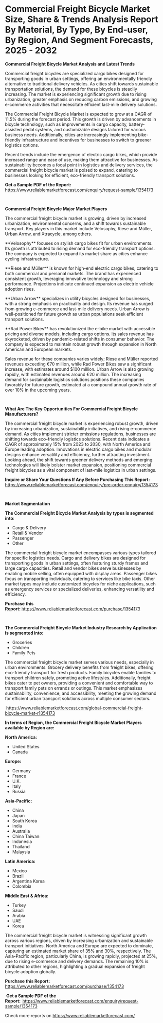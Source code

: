 <p><h1>Commercial Freight Bicycle Market Size, Share & Trends Analysis Report By Material, By Type, By End-user, By Region, And Segment Forecasts, 2025 - 2032</h1></p><p><strong>Commercial Freight Bicycle Market Analysis and Latest Trends</strong></p>
<p><p>Commercial freight bicycles are specialized cargo bikes designed for transporting goods in urban settings, offering an environmentally friendly alternative to traditional delivery vehicles. As cities shift towards sustainable transportation solutions, the demand for these bicycles is steadily increasing. The market is experiencing significant growth due to rising urbanization, greater emphasis on reducing carbon emissions, and growing e-commerce activities that necessitate efficient last-mile delivery solutions.</p><p>The Commercial Freight Bicycle Market is expected to grow at a CAGR of 11.5% during the forecast period. This growth is driven by advancements in bicycle technology, such as improvements in cargo capacity, battery-assisted pedal systems, and customizable designs tailored for various business needs. Additionally, cities are increasingly implementing bike-friendly infrastructure and incentives for businesses to switch to greener logistics options. </p><p>Recent trends include the emergence of electric cargo bikes, which provide increased range and ease of use, making them attractive for businesses. As sustainability becomes a focal point in logistics and delivery services, the commercial freight bicycle market is poised to expand, catering to businesses looking for efficient, eco-friendly transport solutions.</p></p>
<p><strong>Get a Sample PDF of the Report:&nbsp;</strong> <a href="https://www.reliablemarketforecast.com/enquiry/request-sample/1354173?utm_campaign=1832&utm_medium=2&utm_source=Github&utm_content=ia&utm_term=13012025&utm_id=commercial-freight-bicycle">https://www.reliablemarketforecast.com/enquiry/request-sample/1354173</a></p>
<p>&nbsp;</p>
<p><strong>Commercial Freight Bicycle Major Market Players</strong></p>
<p><p>The commercial freight bicycle market is growing, driven by increased urbanization, environmental concerns, and a shift towards sustainable transport. Key players in this market include Velosophy, Riese and Müller, Urban Arrow, and Xtracycle, among others.</p><p>**Velosophy** focuses on stylish cargo bikes fit for urban environments. Its growth is attributed to rising demand for eco-friendly transport options. The company is expected to expand its market share as cities enhance cycling infrastructure.</p><p>**Riese and Müller** is known for high-end electric cargo bikes, catering to both commercial and personal markets. The brand has experienced consistent growth, leveraging innovative technology and strong performance. Projections indicate continued expansion as electric vehicle adoption rises.</p><p>**Urban Arrow** specializes in utility bicycles designed for businesses, with a strong emphasis on practicality and design. Its revenue has surged from growing e-commerce and last-mile delivery needs. Urban Arrow is well-positioned for future growth as urban populations seek efficient transport solutions.</p><p>**Rad Power Bikes** has revolutionized the e-bike market with accessible pricing and diverse models, including cargo options. Its sales revenue has skyrocketed, driven by pandemic-related shifts in consumer behavior. The company is expected to maintain robust growth through expansion in North American and European markets.</p><p>Sales revenue for these companies varies widely; Riese and Müller reported revenues exceeding €70 million, while Rad Power Bikes saw a significant increase, with estimates around $100 million. Urban Arrow is also growing rapidly, with estimated revenues around €20 million. The increasing demand for sustainable logistics solutions positions these companies favorably for future growth, estimated at a compound annual growth rate of over 10% in the upcoming years.</p></p>
<p>&nbsp;</p>
<p><strong>What Are The Key Opportunities For Commercial Freight Bicycle Manufacturers?</strong></p>
<p><p>The commercial freight bicycle market is experiencing robust growth, driven by increasing urbanization, sustainability initiatives, and rising e-commerce demand. As cities implement stricter emissions regulations, businesses are shifting towards eco-friendly logistics solutions. Recent data indicates a CAGR of approximately 15% from 2023 to 2030, with North America and Europe leading adoption. Innovations in electric cargo bikes and modular designs enhance versatility and efficiency, further attracting investment. Looking ahead, the shift towards greener delivery methods and emerging technologies will likely bolster market expansion, positioning commercial freight bicycles as a vital component of last-mile logistics in urban settings.</p></p>
<p><strong>Inquire or Share Your Questions If Any Before Purchasing This Report:</strong> <a href="https://www.reliablemarketforecast.com/enquiry/pre-order-enquiry/1354173?utm_campaign=1832&utm_medium=2&utm_source=Github&utm_content=ia&utm_term=13012025&utm_id=commercial-freight-bicycle">https://www.reliablemarketforecast.com/enquiry/pre-order-enquiry/1354173</a></p>
<p>&nbsp;</p>
<p><strong>Market Segmentation</strong></p>
<p><strong>The Commercial Freight Bicycle Market Analysis by types is segmented into:</strong></p>
<p><ul><li>Cargo & Delivery</li><li>Retail & Vendor</li><li>Passenger</li><li>Other</li></ul></p>
<p><p>The commercial freight bicycle market encompasses various types tailored for specific logistics needs. Cargo and delivery bikes are designed for transporting goods in urban settings, often featuring sturdy frames and large cargo capacities. Retail and vendor bikes serve businesses by enabling mobile selling, often equipped with display areas. Passenger bikes focus on transporting individuals, catering to services like bike taxis. Other market types may include customized bicycles for niche applications, such as emergency services or specialized deliveries, enhancing versatility and efficiency.</p></p>
<p><strong>Purchase this Report:&nbsp;</strong><a href="https://www.reliablemarketforecast.com/purchase/1354173?utm_campaign=1832&utm_medium=2&utm_source=Github&utm_content=ia&utm_term=13012025&utm_id=commercial-freight-bicycle">https://www.reliablemarketforecast.com/purchase/1354173</a></p>
<p>&nbsp;</p>
<p><strong>The Commercial Freight Bicycle Market Industry Research by Application is segmented into:</strong></p>
<p><ul><li>Groceries</li><li>Children</li><li>Family Pets</li></ul></p>
<p><p>The commercial freight bicycle market serves various needs, especially in urban environments. Grocery delivery benefits from freight bikes, offering eco-friendly transport for fresh products. Family bicycles enable families to transport children safely, promoting active lifestyles. Additionally, freight bikes cater to pet owners, providing a convenient and comfortable way to transport family pets on errands or outings. This market emphasizes sustainability, convenience, and accessibility, meeting the growing demand for efficient urban transport solutions across multiple consumer sectors.</p></p>
<p><a href="https://www.reliablemarketforecast.com/global-commercial-freight-bicycle-market-r1354173?utm_campaign=1832&utm_medium=2&utm_source=Github&utm_content=ia&utm_term=13012025&utm_id=commercial-freight-bicycle">&nbsp;https://www.reliablemarketforecast.com/global-commercial-freight-bicycle-market-r1354173</a></p>
<p><strong>In terms of Region, the Commercial Freight Bicycle Market Players available by Region are:</strong></p>
<p>
    <p> <strong> North America: </strong>
        <ul>
            <li>United States</li>
            <li>Canada</li>
        </ul>
        </p> 
    <p> <strong> Europe: </strong>
        <ul>
            <li>Germany</li>
            <li>France</li>
            <li>U.K.</li>
            <li>Italy</li>
            <li>Russia</li>
        </ul>
        </p> 
    <p> <strong> Asia-Pacific: </strong>
        <ul>
            <li>China</li>
            <li>Japan</li>
            <li>South Korea</li>
            <li>India</li>
            <li>Australia</li>
            <li>China Taiwan</li>
            <li>Indonesia</li>
            <li>Thailand</li>
            <li>Malaysia</li>
        </ul>
        </p> 
    <p> <strong> Latin America: </strong>
        <ul>
            <li>Mexico</li>
            <li>Brazil</li>
            <li>Argentina Korea</li>
            <li>Colombia</li>
        </ul>
        </p> 
    <p> <strong> Middle East & Africa: </strong>
        <ul>
            <li>Turkey</li>
            <li>Saudi</li>
            <li>Arabia</li>
            <li>UAE</li>
            <li>Korea</li>
        </ul>
    </p>
    </p>
<p><p>The commercial freight bicycle market is witnessing significant growth across various regions, driven by increasing urbanization and sustainable transport initiatives. North America and Europe are expected to dominate, capturing an estimated market share of 35% and 30%, respectively. The Asia-Pacific region, particularly China, is growing rapidly, projected at 25%, due to rising e-commerce and delivery demands. The remaining 10% is attributed to other regions, highlighting a gradual expansion of freight bicycle adoption globally.</p></p>
<p><strong>Purchase this Report: </strong><a href="https://www.reliablemarketforecast.com/purchase/1354173?utm_campaign=1832&utm_medium=2&utm_source=Github&utm_content=ia&utm_term=13012025&utm_id=commercial-freight-bicycle">https://www.reliablemarketforecast.com/purchase/1354173</a></p>
<p>&nbsp;<strong>Get a Sample PDF of the Report:&nbsp;&nbsp;</strong><a href="https://www.reliablemarketforecast.com/enquiry/request-sample/1354173?utm_campaign=1832&utm_medium=2&utm_source=Github&utm_content=ia&utm_term=13012025&utm_id=commercial-freight-bicycle">https://www.reliablemarketforecast.com/enquiry/request-sample/1354173</a></p>
<p><strong></strong></p>
<p>Check more reports on <a href="https://www.reliablemarketforecast.com/?utm_campaign=1832&utm_medium=2&utm_source=Github&utm_content=ia&utm_term=13012025&utm_id=commercial-freight-bicycle">https://www.reliablemarketforecast.com/</a></p>